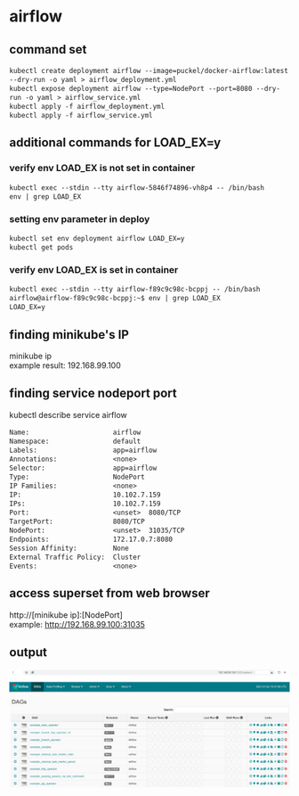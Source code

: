 # airflow

## command set
```
kubectl create deployment airflow --image=puckel/docker-airflow:latest --dry-run -o yaml > airflow_deployment.yml
kubectl expose deployment airflow --type=NodePort --port=8080 --dry-run -o yaml > airflow_service.yml
kubectl apply -f airflow_deployment.yml
kubectl apply -f airflow_service.yml
```

## additional commands for LOAD_EX=y
### verify env LOAD_EX is not set in container
```
kubectl exec --stdin --tty airflow-5846f74896-vh8p4 -- /bin/bash
env | grep LOAD_EX
```

### setting env parameter in deploy
```
kubectl set env deployment airflow LOAD_EX=y
kubectl get pods
```

### verify env LOAD_EX is set in container
```
kubectl exec --stdin --tty airflow-f89c9c98c-bcppj -- /bin/bash
airflow@airflow-f89c9c98c-bcppj:~$ env | grep LOAD_EX
LOAD_EX=y
```

## finding minikube's IP
minikube ip<br/> 
example result: 192.168.99.100

## finding service nodeport port
kubectl describe service airflow

```
Name:                     airflow
Namespace:                default
Labels:                   app=airflow
Annotations:              <none>
Selector:                 app=airflow
Type:                     NodePort
IP Families:              <none>
IP:                       10.102.7.159
IPs:                      10.102.7.159
Port:                     <unset>  8080/TCP
TargetPort:               8080/TCP
NodePort:                 <unset>  31035/TCP
Endpoints:                172.17.0.7:8080
Session Affinity:         None
External Traffic Policy:  Cluster
Events:                   <none>
```
  
## access superset from web browser
http://[minikube ip]:[NodePort]<br/>
example: http://192.168.99.100:31035

## output
<img src="./airflow.jpg">

